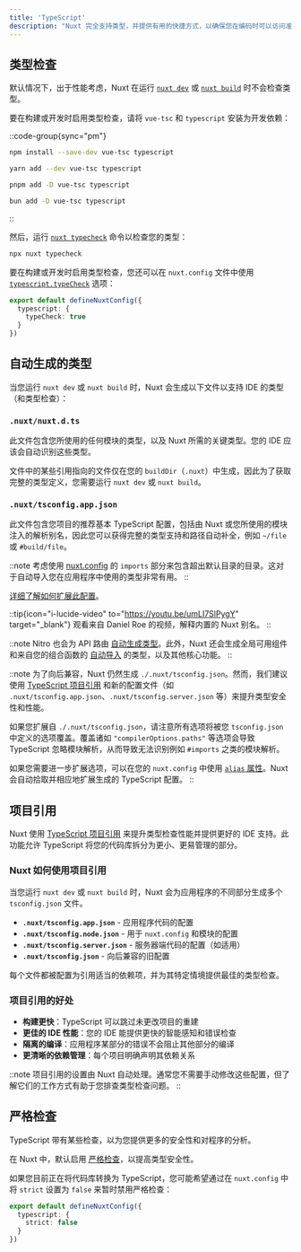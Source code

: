 ```yaml
---
title: 'TypeScript'
description: "Nuxt 完全支持类型，并提供有用的快捷方式，以确保您在编码时可以访问准确的类型信息。"
---
```


## 类型检查

默认情况下，出于性能考虑，Nuxt 在运行 [`nuxt dev`](/docs/api/commands/dev) 或 [`nuxt build`](/docs/api/commands/build) 时不会检查类型。

要在构建或开发时启用类型检查，请将 `vue-tsc` 和 `typescript` 安装为开发依赖：

::code-group{sync="pm"}

  ```bash [npm]
  npm install --save-dev vue-tsc typescript
  ```

  ```bash [yarn]
  yarn add --dev vue-tsc typescript
  ```

  ```bash [pnpm]
  pnpm add -D vue-tsc typescript
  ```

  ```bash [bun]
  bun add -D vue-tsc typescript
  ```

::

然后，运行 [`nuxt typecheck`](/docs/api/commands/typecheck) 命令以检查您的类型：

```bash [Terminal]
npx nuxt typecheck
```

要在构建或开发时启用类型检查，您还可以在 `nuxt.config` 文件中使用 [`typescript.typeCheck`](/docs/api/nuxt-config#typecheck) 选项：

```ts twoslash [nuxt.config.ts]
export default defineNuxtConfig({
  typescript: {
    typeCheck: true
  }
})
```

## 自动生成的类型

当您运行 `nuxt dev` 或 `nuxt build` 时，Nuxt 会生成以下文件以支持 IDE 的类型（和类型检查）：

### `.nuxt/nuxt.d.ts`

此文件包含您所使用的任何模块的类型，以及 Nuxt 所需的关键类型。您的 IDE 应该会自动识别这些类型。

文件中的某些引用指向的文件仅在您的 `buildDir`（`.nuxt`）中生成，因此为了获取完整的类型定义，您需要运行 `nuxt dev` 或 `nuxt build`。

### `.nuxt/tsconfig.app.json`

此文件包含您项目的推荐基本 TypeScript 配置，包括由 Nuxt 或您所使用的模块注入的解析别名，因此您可以获得完整的类型支持和路径自动补全，例如 `~/file` 或 `#build/file`。

::note
考虑使用 [nuxt.config](/docs/api/nuxt-config#imports) 的 `imports` 部分来包含超出默认目录的目录。这对于自动导入您在应用程序中使用的类型非常有用。
::

[详细了解如何扩展此配置](/docs/guide/directory-structure/tsconfig)。

::tip{icon="i-lucide-video" to="https://youtu.be/umLI7SlPygY" target="_blank"}
观看来自 Daniel Roe 的视频，解释内置的 Nuxt 别名。
::

::note
Nitro 也会为 API 路由 [自动生成类型](/docs/guide/concepts/server-engine#typed-api-routes)。此外，Nuxt 还会生成全局可用组件和来自您的组合函数的 [自动导入]( /docs/guide/directory-structure/composables) 的类型，以及其他核心功能。
::

::note
为了向后兼容，Nuxt 仍然生成 `./.nuxt/tsconfig.json`。然而，我们建议使用 [TypeScript 项目引用](/docs/guide/directory-structure/tsconfig) 和新的配置文件（如 `.nuxt/tsconfig.app.json`、`.nuxt/tsconfig.server.json` 等）来提升类型安全性和性能。

如果您扩展自 `./.nuxt/tsconfig.json`，请注意所有选项将被您 `tsconfig.json` 中定义的选项覆盖。覆盖诸如 `"compilerOptions.paths"` 等选项会导致 TypeScript 忽略模块解析，从而导致无法识别例如 `#imports` 之类的模块解析。

如果您需要进一步扩展选项，可以在您的 `nuxt.config` 中使用 [`alias` 属性](/docs/api/nuxt-config#alias)。Nuxt 会自动拾取并相应地扩展生成的 TypeScript 配置。
::

## 项目引用

Nuxt 使用 [TypeScript 项目引用](https://www.typescriptlang.org/docs/handbook/project-references.html) 来提升类型检查性能并提供更好的 IDE 支持。此功能允许 TypeScript 将您的代码库拆分为更小、更易管理的部分。

### Nuxt 如何使用项目引用

当您运行 `nuxt dev` 或 `nuxt build` 时，Nuxt 会为应用程序的不同部分生成多个 `tsconfig.json` 文件。

- **`.nuxt/tsconfig.app.json`** - 应用程序代码的配置
- **`.nuxt/tsconfig.node.json`** - 用于 `nuxt.config` 和模块的配置
- **`.nuxt/tsconfig.server.json`** - 服务器端代码的配置（如适用）
- **`.nuxt/tsconfig.json`** - 向后兼容的旧配置

每个文件都被配置为引用适当的依赖项，并为其特定情境提供最佳的类型检查。

### 项目引用的好处

- **构建更快**：TypeScript 可以跳过未更改项目的重建
- **更佳的 IDE 性能**：您的 IDE 能提供更快的智能感知和错误检查
- **隔离的编译**：应用程序某部分的错误不会阻止其他部分的编译
- **更清晰的依赖管理**：每个项目明确声明其依赖关系

::note
项目引用的设置由 Nuxt 自动处理。通常您不需要手动修改这些配置，但了解它们的工作方式有助于您排查类型检查问题。
::

## 严格检查

TypeScript 带有某些检查，以为您提供更多的安全性和对程序的分析。

在 Nuxt 中，默认启用 [严格检查](https://www.typescriptlang.org/docs/handbook/migrating-from-javascript.html#getting-stricter-checks)，以提高类型安全性。

如果您目前正在将代码库转换为 TypeScript，您可能希望通过在 `nuxt.config` 中将 `strict` 设置为 `false` 来暂时禁用严格检查：

```ts twoslash [nuxt.config.ts]
export default defineNuxtConfig({
  typescript: {
    strict: false
  }
})
```